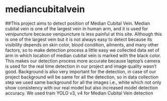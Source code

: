# mediancubitalvein
##This project aims to detect position of Median Cubital Vein.
Median cubital vein is one of the largest vein in human arm, and it is used for venipuncture because venipuncture is less painful at this site. Although this is one of the largest vein but it is not always easy to detect because its visibility depends on skin color, blood condition, ailments, and many other factors, so to make detection process a little easy we collected data set of arm in which location of median cubital vein is marked with the black color. This makes our detection process more accurate because laptop’s camera is used for the real time detection in our project and image quality wasn’t good. Background is also very important for the detection, in case of our project background will be same for all the detection, so in data collection step we used same background for all the images i.e., white which not only show consistency with our real model but also increased model detection accuracy. We used train YOLO v3, v4 for Median Cubital Vein detection 
